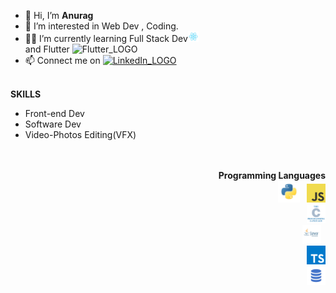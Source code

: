 - 👋 Hi, I’m <b>Anurag</b>
- 👀 I’m interested in Web Dev , Coding.
- 🐱‍🚀 I’m currently learning Full Stack Dev<img src="https://raw.githubusercontent.com/github/explore/80688e429a7d4ef2fca1e82350fe8e3517d3494d/topics/react/react.png" alt="React Logo" height="17px" width="17" />
  <br>and Flutter <img src="https://raw.githubusercontent.com/flutter/website/master/src/_assets/image/flutter-logomark-320px.png " height="17" width="17" alt="Flutter_LOGO" />
- 📫 Connect me on <a href="https://www.linkedin.com/in/anurag-307677214/">
  <img src="https://image.flaticon.com/icons/png/512/174/174857.png" width="20px" alt="LinkedIn_LOGO" title="LinkedIN" /></a>
  <br />
  <br />

<b>SKILLS</b><br>

- Front-end Dev
- Software Dev
- Video-Photos Editing(VFX)
<br>
<br>
<div align="right"><b>Programming Languages</b>
<br>
 <code><img src="https://raw.githubusercontent.com/github/explore/80688e429a7d4ef2fca1e82350fe8e3517d3494d/topics/python/python.png" alt="Python_LOGO" width="35px" height="35px" title="Python"> </code>
 <code><img src="https://raw.githubusercontent.com/github/explore/80688e429a7d4ef2fca1e82350fe8e3517d3494d/topics/javascript/javascript.png" alt="LOGO" width="30px" height="30px" title="Javascript">
 </code> 
 <code><img src="https://raw.githubusercontent.com/github/explore/80688e429a7d4ef2fca1e82350fe8e3517d3494d/topics/c/c.png" alt="LOGO" width="30px" height="30px" title="C language">
 </code>
 <code><img src="https://raw.githubusercontent.com/github/explore/80688e429a7d4ef2fca1e82350fe8e3517d3494d/topics/java/java.png" alt="LOGO" width="30px" height="30px" title="Java"> 
 </code>
 <code><img src="https://raw.githubusercontent.com/github/explore/80688e429a7d4ef2fca1e82350fe8e3517d3494d/topics/typescript/typescript.png" alt="LOGO" width="30px" height="30px" title="TypeScript">
 </code>
 <code><img src="https://raw.githubusercontent.com/github/explore/80688e429a7d4ef2fca1e82350fe8e3517d3494d/topics/sql/sql.png" alt="LOGO" width="30px" height="30px" title="Structured Query Language"></code> 
</div>

